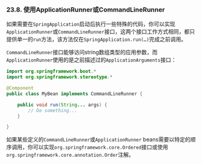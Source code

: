 ### 23.8. 使用ApplicationRunner或CommandLineRunner

如果需要在`SpringApplication`启动后执行一些特殊的代码，你可以实现`ApplicationRunner`或`CommandLineRunner`接口，这两个接口工作方式相同，都只提供单一的`run`方法，该方法仅在`SpringApplication.run(…)`完成之前调用。

`CommandLineRunner`接口能够访问string数组类型的应用参数，而`ApplicationRunner`使用的是之前描述过的`ApplicationArguments`接口：
```java
import org.springframework.boot.*
import org.springframework.stereotype.*

@Component
public class MyBean implements CommandLineRunner {

    public void run(String... args) {
        // Do something...
    }

}
```
如果某些定义的`CommandLineRunner`或`ApplicationRunner` beans需要以特定的顺序调用，你可以实现`org.springframework.core.Ordered`接口或使用`org.springframework.core.annotation.Order`注解。
